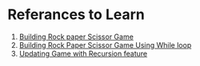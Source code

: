 # Referances to Learn

1. [Building Rock paper Scissor Game](https://youtu.be/qwAFL1597eM?t=5005&si=dYhySASO_C4xlcZQ)
2. [Building Rock Paper Scissor Game Using While loop](https://youtu.be/qwAFL1597eM?list=PLWKjhJtqVAbn21gs5UnLhCQ82f923WCgM&t=10928)
3. [Updating Game with Recursion feature](https://youtu.be/qwAFL1597eM?list=PLWKjhJtqVAbn21gs5UnLhCQ82f923WCgM&t=12768)